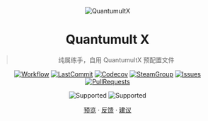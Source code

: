 <div align="center">

![QuantumultX](https://raw.githubusercontent.com/Koolson/Qure/master/IconSet/Color/Quantumult_X.png "QuantumultX")

# Quantumult X

> 纯属练手，自用 QuantumultX 预配置文件

[![Workflow](https://img.shields.io/github/workflow/status/NinaReds/QuanX/CI/main?label=Actions&logo=github&cacheSeconds=600 "Workflow")](https://github.com/NinaReds/QuanX/actions?query=workflow%3ACI+branch%3Amain)
[![LastCommit](https://img.shields.io/github/last-commit/NinaReds/QuanX.svg?label=Updated&logo=github&cacheSeconds=600 "LastCommit")](https://github.com/NinaReds/QuanX/commits)
[![Codecov](https://codecov.io/gh/NinaReds/QuanX/branch/master/graph/badge.svg "Codecov")](https://codecov.io/gh/Ninareds/QuanX)
[![SteamGroup](https://img.shields.io/badge/Steam-group-yellowgreen.svg?logo=steam "SteamGroup")](https://steamcommunity.com/groups/archiasf)
[![Issues](https://img.shields.io/github/issues/NinaReds/QuanX?label=Issues&logo=github&cacheSeconds=600&color=0088ff "Issues")](https://github.com/NinaReds/QuanX/issues)
[![PullRequests](https://img.shields.io/github/issues-pr/NinaReds/QuanX?label=PullRequests&logo=github&cacheSeconds=600&color=0088ff "PullRequests")](https://github.com/NinaReds/QuanX/pulls)

![Supported](https://img.shields.io/badge/Supported%20by-VSCode%20%E2%86%92-gray.svg?colorA=655BE1&colorB=4F44D6&style=for-the-badge)
![Supported](https://img.shields.io/badge/Supported%20by-Node%20%E2%86%92-gray.svg?colorA=61c265&colorB=4CAF50&style=for-the-badge)

[预览](QuanX.conf)
·
[反馈](https://github.com/NinaReds/QuanX/issues/new/choose)
·
[建议](https://github.com/NinaReds/QuanX/issues/new/choose)

</div>
